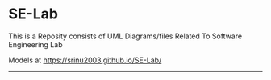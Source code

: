 # SE-Lab
This is a Reposity consists of UML Diagrams/files Related To Software Engineering Lab

Models at https://srinu2003.github.io/SE-Lab/



----